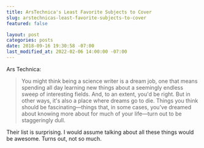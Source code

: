 ```yaml
---
title: ArsTechnica's Least Favorite Subjects to Cover
slug: arstechnicas-least-favorite-subjects-to-cover
featured: false

layout: post
categories: posts
date: 2018-09-16 19:30:58 -07:00
last_modified_at: 2022-02-06 14:00:00 -07:00
---
```


Ars Technica:

> You might think being a science writer is a dream job, one that means spending all day learning new things about a seemingly endless sweep of interesting fields. And, to an extent, you'd be right. But in other ways, it's also a place where dreams go to die. Things you think should be fascinating—things that, in some cases, you've dreamed about knowing more about for much of your life—turn out to be staggeringly dull.

Their list is surprising. I would assume talking about all these things would be awesome. Turns out, not so much.

